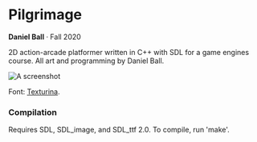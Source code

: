 # Pilgrimage
**Daniel Ball** · Fall 2020

2D action-arcade platformer written in C++ with SDL for a game engines course.
All art and programming by Daniel Ball. 

![A screenshot](https://raw.github.com/dwball-png/pilgrimage/main/screenshot.png)

Font: [Texturina](https://fonts.google.com/specimen/Texturina).

### Compilation

Requires SDL, SDL_image, and SDL_ttf 2.0. To compile, run 'make'.
